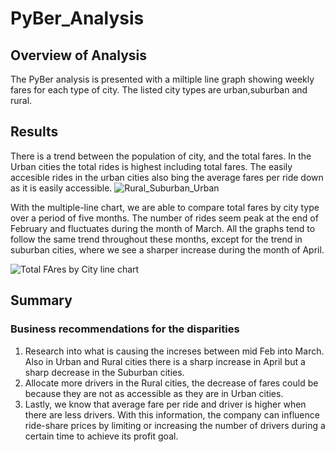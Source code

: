 # PyBer_Analysis


## Overview of Analysis

The PyBer analysis is presented with a miltiple line graph showing weekly fares for each type of city. The listed city types are urban,suburban and rural. 

## Results

There is a trend between the population of city, and the total fares. In the Urban cities the total rides is highest including total fares. The easily accesible rides in the urban cities also bing the average fares per ride down as it is easily accessible. 
![Rural_Suburban_Urban](https://user-images.githubusercontent.com/96217224/151724922-570949f9-1bad-4266-a1f7-d353774f57b9.png)

With the multiple-line chart, we are able to compare total fares by city type over a period of five months. The number of rides seem peak at the end of February and fluctuates during the month of March. All the graphs tend to follow the same trend throughout these months, except for the trend in suburban cities, where we see a sharper increase during the month of April.

![Total FAres by City line chart](https://user-images.githubusercontent.com/96217224/151724926-575e642a-d7e9-4075-9c43-06a92c076ba5.png)

## Summary
### Business recommendations for the disparities
1. Research into what is causing the increses between mid Feb into March. Also in Urban and Rural cities there is a sharp increase in April but a sharp decrease in the Suburban cities. 
2. Allocate more drivers in the Rural cities, the decrease of fares could be because they are not as accessible as they are in Urban cities. 
3. Lastly, we know that average fare per ride and driver is higher when there are less drivers. With this information, the company can influence ride-share prices by limiting or increasing the number of drivers during a certain time to achieve its profit goal.
